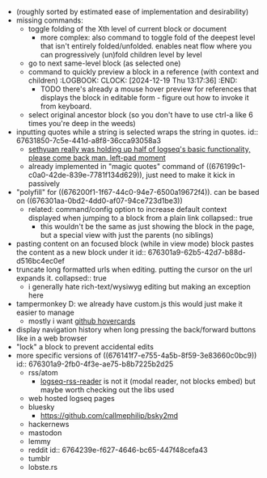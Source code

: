 - (roughly sorted by estimated ease of implementation and desirability)
- missing commands:
	- toggle folding of the Xth level of current block or document
		- more complex: also command to toggle fold of the deepest level that isn't entirely folded/unfolded. enables neat flow where you can progressively (un)fold children level by level
	- go to next same-level block (as selected one)
	- command to quickly preview a block in a reference (with context and children)
	  :LOGBOOK:
	  CLOCK: [2024-12-19 Thu 13:17:36]
	  :END:
		- TODO there's already a mouse hover preview for references that displays the block in editable form - figure out how to invoke it from keyboard.
	- select original ancestor block (so you don't have to use ctrl-a like 6 times you're deep in the weeds)
- inputting quotes while a string is selected wraps the string in quotes.
  id:: 67631850-7c5e-441d-a8f8-36cca93058a3
	- [sethyuan really was holding up half of logseq's basic functionality, please come back man. left-pad moment](https://discord.com/channels/725182569297215569/752845167030960141/1199153970833281145)
	- already implemented in "magic quotes" command of ((676199c1-c0a0-42de-839e-7781f134d629)), just need to make it kick in passively
- "polyfill" for ((676200f1-1f67-44c0-94e7-6500a19672f4)). can be based on ((676301aa-0bd2-4dd0-af07-94ce723d1be3))
	- related: command/config option to increase default context displayed when jumping to a block from a plain link
	  collapsed:: true
		- this wouldn't be the same as just showing the block in the page, but a special view with just the parents (no siblings)
- pasting content on an focused block (while in view mode) block pastes the content as a new block under it
  id:: 676301a9-62b5-42d7-b88d-d516bc4ec0ef
- truncate long formatted urls when editing. putting the cursor on the url expands it.
  collapsed:: true
	- i generally hate rich-text/wysiwyg editing but making an exception here
- tampermonkey D: we already have custom.js this would just make it easier to manage
	- mostly i want [github hovercards](https://github.com/Justineo/github-hovercard)
- display navigation history when long pressing the back/forward buttons like in a web browser
- "lock" a block to prevent accidental edits
- more specific versions of ((676141f7-e755-4a5b-8f59-3e83660c0bc9))
  id:: 676301a9-2fb0-4f3e-ae75-b8b7225b2d25
	- rss/atom
		- [logseq-rss-reader](https://github.com/b-yp/logseq-rss-reader) is not it (modal reader, not blocks embed) but maybe worth checking out the libs used
	- web hosted logseq pages
	- bluesky
		- https://github.com/callmephilip/bsky2md
	- hackernews
	- mastodon
	- lemmy
	- reddit
	  id:: 6764239e-f627-4646-bc65-447f48cefa43
	- tumblr
	- lobste.rs